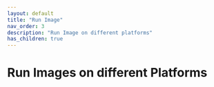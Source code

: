 ```yaml
---
layout: default
title: "Run Image"
nav_order: 3
description: "Run Image on different platforms"
has_children: true
---
```


# Run Images on different Platforms



